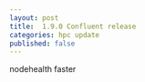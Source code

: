 ```yaml
---
layout: post
title:  1.9.0 Confluent release
categories: hpc update
published: false
---
```


nodehealth faster
